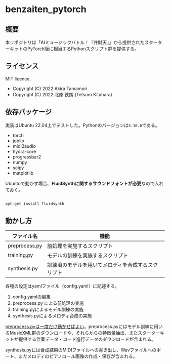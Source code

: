 # benzaiten_pytorch
## 概要
本リポジトリは「AIミュージックバトル！『弁財天』」から提供されたスターターキットのPyTorch版に相当するPythonスクリプト群を提供する。

## ライセンス
MIT licence.

- Copyright (C) 2022 Akira Tamamori
- Copyright (C) 2022 北原 鉄朗 (Tetsuro Kitahara)

## 依存パッケージ
実装はUbuntu 22.04上でテストした。Pythonのパージョンは`3.10.6`である。

- torch
- joblib
- midi2audio
- hydra-core
- progressbar2
- numpy
- scipy
- matplotlib

Ubuntuで動かす場合、**FluidSynthに関するサウンドフォントが必要**なので入れておく。

```bash

apt-get install fluidsynth

```

## 動かし方

|ファイル名|機能|
|---|---|
|preprocess.py | 前処理を実施するスクリプト|
|training.py |モデルの訓練を実施するスクリプト|
|synthesis.py | 訓練済のモデルを用いてメロディを合成するスクリプト|

各種の設定はyamlファイル（config.yaml）に記述する。

>
1. config.yamlの編集
2. preprocess.py による前処理の実施
3. training.pyによるモデル訓練の実施
4. synthesis.pyによるメロディ合成の実施

<u>preprocess.pyは一度だけ動かせばよい</u>。preprocess.pyにはモデル訓練に用いるMusicXML群のダウンロードや、それらからの特徴量抽出、またスターターキットが提供する伴奏データ・コード進行データのダウンロードが含まれる。

synthesis.pyには合成結果のMIDIファイルへの書き出し、Wavファイルへのポート、またメロディのピアノロール画像の作成・保存が含まれる。
